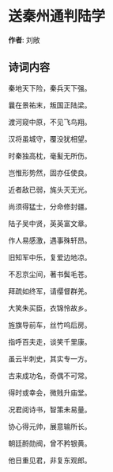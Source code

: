 # 送秦州通判陆学

**作者**: 刘敞

## 诗词内容

秦地天下险，秦兵天下强。

曩在景祐末，叛国正陆梁。

渡河窥中原，不见飞鸟翔。

汉将虽城守，覆没犹相望。

时秦独高枕，毫髪无所伤。

岂惟形势然，固亦任使良。

近者敌已弱，旄头灭无光。

尚须得猛士，分命修封疆。

陆子吴中贤，英英富文章。

作人易感激，遇事殊轩昂。

旧知军中乐，复爱边地凉。

不忍京尘间，著书鬓毛苍。

拜疏如终军，请缨督群羌。

大笑朱买臣，衣锦怜故乡。

旌旗导前车，丝竹呜后房。

指呼百夫走，谈笑千里康。

虽云半刺史，其实专一方。

古来成功名，奇偶不可常。

得时或幸会，微贱升庙堂。

况君阅诗书，智策未易量。

协心得元帅，展意输所长。

朝廷酹勋阀，曾不矜银黄。

他日重见君，非复东观郎。


